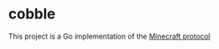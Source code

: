 # cobble

This project is a Go implementation of the [Minecraft protocol](https://wiki.vg/Protocol)
